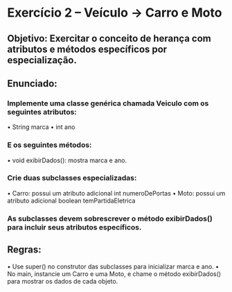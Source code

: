 # Exercício 2 – Veículo → Carro e Moto

## Objetivo: Exercitar o conceito de herança com atributos e métodos específicos por especialização.

## Enunciado:

### Implemente uma classe genérica chamada Veiculo com os seguintes atributos:

• String marca
• int ano

### E os seguintes métodos:

• void exibirDados(): mostra marca e ano.

### Crie duas subclasses especializadas:

• Carro: possui um atributo adicional int numeroDePortas
• Moto: possui um atributo adicional boolean temPartidaEletrica

### As subclasses devem sobrescrever o método exibirDados() para incluir seus atributos específicos.

## Regras:

• Use super() no construtor das subclasses para inicializar marca e ano.
• No main, instancie um Carro e uma Moto, e chame o método exibirDados() para mostrar os
dados de cada objeto.
